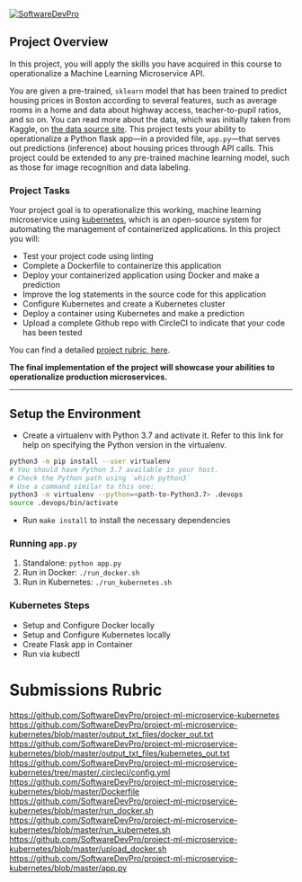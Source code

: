 
[![SoftwareDevPro](https://circleci.com/gh/SoftwareDevPro/project-ml-microservice-kubernetes.svg?style=shield)](https://circleci.com/gh/SoftwareDevPro/project-ml-microservice-kubernetes)

## Project Overview

In this project, you will apply the skills you have acquired in this course to operationalize a Machine Learning Microservice API. 

You are given a pre-trained, `sklearn` model that has been trained to predict housing prices in Boston according to several features, such as average rooms in a home and data about highway access, teacher-to-pupil ratios, and so on. You can read more about the data, which was initially taken from Kaggle, on [the data source site](https://www.kaggle.com/c/boston-housing). This project tests your ability to operationalize a Python flask app—in a provided file, `app.py`—that serves out predictions (inference) about housing prices through API calls. This project could be extended to any pre-trained machine learning model, such as those for image recognition and data labeling.

### Project Tasks

Your project goal is to operationalize this working, machine learning microservice using [kubernetes](https://kubernetes.io/), which is an open-source system for automating the management of containerized applications. In this project you will:
* Test your project code using linting
* Complete a Dockerfile to containerize this application
* Deploy your containerized application using Docker and make a prediction
* Improve the log statements in the source code for this application
* Configure Kubernetes and create a Kubernetes cluster
* Deploy a container using Kubernetes and make a prediction
* Upload a complete Github repo with CircleCI to indicate that your code has been tested

You can find a detailed [project rubric, here](https://review.udacity.com/#!/rubrics/2576/view).

**The final implementation of the project will showcase your abilities to operationalize production microservices.**

---

## Setup the Environment

* Create a virtualenv with Python 3.7 and activate it. Refer to this link for help on specifying the Python version in the virtualenv. 
```bash
python3 -m pip install --user virtualenv
# You should have Python 3.7 available in your host. 
# Check the Python path using `which python3`
# Use a command similar to this one:
python3 -m virtualenv --python=<path-to-Python3.7> .devops
source .devops/bin/activate
```
* Run `make install` to install the necessary dependencies

### Running `app.py`

1. Standalone:  `python app.py`
2. Run in Docker:  `./run_docker.sh`
3. Run in Kubernetes:  `./run_kubernetes.sh`

### Kubernetes Steps

* Setup and Configure Docker locally
* Setup and Configure Kubernetes locally
* Create Flask app in Container
* Run via kubectl

# Submissions Rubric

https://github.com/SoftwareDevPro/project-ml-microservice-kubernetes
https://github.com/SoftwareDevPro/project-ml-microservice-kubernetes/blob/master/output_txt_files/docker_out.txt
https://github.com/SoftwareDevPro/project-ml-microservice-kubernetes/blob/master/output_txt_files/kubernetes_out.txt
https://github.com/SoftwareDevPro/project-ml-microservice-kubernetes/tree/master/.circleci/config.yml
https://github.com/SoftwareDevPro/project-ml-microservice-kubernetes/blob/master/Dockerfile
https://github.com/SoftwareDevPro/project-ml-microservice-kubernetes/blob/master/run_docker.sh
https://github.com/SoftwareDevPro/project-ml-microservice-kubernetes/blob/master/run_kubernetes.sh
https://github.com/SoftwareDevPro/project-ml-microservice-kubernetes/blob/master/upload_docker.sh
https://github.com/SoftwareDevPro/project-ml-microservice-kubernetes/blob/master/app.py

